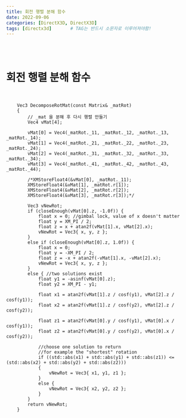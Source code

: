 ```yaml
---
title: 회전 행렬 분해 함수
date: 2022-09-06
categories: [DirectX3D, DirectX3D]
tags: [directx3d]		# TAG는 반드시 소문자로 이루어져야함!
---
```



<br><br>

회전 행렬 분해 함수
===================

<br>

        Vec3 DecomposeRotMat(const Matrix& _matRot)
        {
            // _mat 을 분해 후 다시 행렬 만들기	
            Vec4 vMat[4];

            vMat[0] = Vec4(_matRot._11, _matRot._12, _matRot._13, _matRot._14);
            vMat[1] = Vec4(_matRot._21, _matRot._22, _matRot._23, _matRot._24);
            vMat[2] = Vec4(_matRot._31, _matRot._32, _matRot._33, _matRot._34);
            vMat[3] = Vec4(_matRot._41, _matRot._42, _matRot._43, _matRot._44);

            /*XMStoreFloat4(&vMat[0], _matRot._11);
            XMStoreFloat4(&vMat[1], _matRot.r[1]);
            XMStoreFloat4(&vMat[2], _matRot.r[2]);
            XMStoreFloat4(&vMat[3], _matRot.r[3]);*/

            Vec3 vNewRot;
            if (closeEnough(vMat[0].z, -1.0f)) {
                float x = 0; //gimbal lock, value of x doesn't matter
                float y = XM_PI / 2;
                float z = x + atan2f(vMat[1].x, vMat[2].x);
                vNewRot = Vec3{ x, y, z };
            }
            else if (closeEnough(vMat[0].z, 1.0f)) {
                float x = 0;
                float y = -XM_PI / 2;
                float z = -x + atan2f(-vMat[1].x, -vMat[2].x);
                vNewRot = Vec3{ x, y, z };
            }
            else { //two solutions exist
                float y1 = -asinf(vMat[0].z);
                float y2 = XM_PI - y1;

                float x1 = atan2f(vMat[1].z / cosf(y1), vMat[2].z / cosf(y1));
                float x2 = atan2f(vMat[1].z / cosf(y2), vMat[2].z / cosf(y2));

                float z1 = atan2f(vMat[0].y / cosf(y1), vMat[0].x / cosf(y1));
                float z2 = atan2f(vMat[0].y / cosf(y2), vMat[0].x / cosf(y2));

                //choose one solution to return
                //for example the "shortest" rotation
                if ((std::abs(x1) + std::abs(y1) + std::abs(z1)) <= (std::abs(x2) + std::abs(y2) + std::abs(z2)))
                {
                    vNewRot = Vec3{ x1, y1, z1 };
                }
                else {
                    vNewRot = Vec3{ x2, y2, z2 };
                }
            }
            return vNewRot;
        }

<br><br>